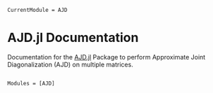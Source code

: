 ```@meta
CurrentModule = AJD
```

# AJD.jl Documentation

Documentation for the [AJD.jl](https://github.com/gericke-n/AJD.jl) Package to perform Approximate Joint Diagonalization (AJD) on multiple matrices.

```@index
```

```@autodocs
Modules = [AJD]
```
